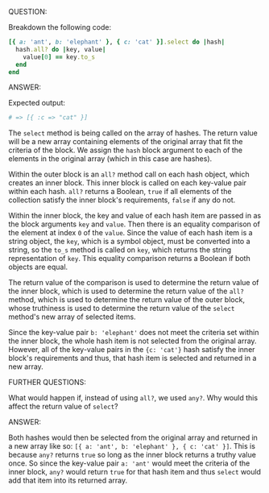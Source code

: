 QUESTION:

Breakdown the following code:
```ruby
[{ a: 'ant', b: 'elephant' }, { c: 'cat' }].select do |hash|
  hash.all? do |key, value|
    value[0] == key.to_s
  end
end
```

ANSWER:

Expected output:
```ruby
# => [{ :c => "cat" }]
```

The `select` method is being called on the array of hashes. The
return value will be a new array containing elements of the original
array that fit the criteria of the block. We assign the `hash` block
argument to each of the elements in the original array (which in this
case are hashes).

Within the outer block is an `all?` method call on each hash object, which
creates an inner block. This inner block is called on each key-value pair
within each hash. `all?` returns a Boolean, `true` if all elements of the
collection satisfy the inner block's requirements, `false` if any do not.

Within the inner block, the key and value of each hash item are passed in
as the block arguments `key` and `value`. Then there is an equality comparison
of the element at index `0` of the `value`. Since the value of each hash item
is a string object, the `key`, which is a symbol object, must be converted into
a string, so the `to_s` method is called on `key`, which returns the string
representation of `key`. This equality comparison returns a Boolean if both
objects are equal.

The return value of the comparison is used to determine the return value of the inner
block, which is used to determine the return value of the `all?` method, which is used
to determine the return value of the outer block, whose truthiness is used to determine
the return value of the `select` method's new array of selected items.

Since the key-value pair `b: 'elephant'` does not meet the criteria set within the
inner block, the whole hash item is not selected from the original array. However, all
of the key-value pairs in the `{c: 'cat'}` hash satisfy the inner block's requirements
and thus, that hash item is selected and returned in a new array.

FURTHER QUESTIONS:

What would happen if, instead of using `all?`, we used `any?`.
Why would this affect the return value of `select`?

ANSWER:

Both hashes would then be selected from the original array and returned in a new array
like so: `[{ a: 'ant', b: 'elephant' }, { c: 'cat' }]`. This is because `any?` returns
`true` so long as the inner block returns a truthy value once. So since the key-value
pair `a: 'ant'` would meet the criteria of the inner block, `any?` would return `true`
for that hash item and thus `select` would add that item into its returned array.
